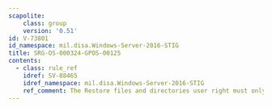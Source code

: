 ```yaml
---
scapolite:
    class: group
    version: '0.51'
id: V-73801
id_namespace: mil.disa.Windows-Server-2016-STIG
title: SRG-OS-000324-GPOS-00125
contents:
  - class: rule_ref
    idref: SV-88465
    idref_namespace: mil.disa.Windows-Server-2016-STIG
    ref_comment: The Restore files and directories user right must only be a ...
---
```


